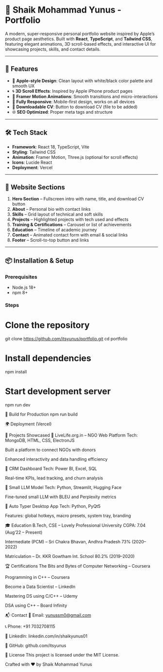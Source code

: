 # 🌟 Shaik Mohammad Yunus - Portfolio

A modern, super-responsive personal portfolio website inspired by Apple’s product page aesthetics. Built with **React**, **TypeScript**, and **Tailwind CSS**, featuring elegant animations, 3D scroll-based effects, and interactive UI for showcasing projects, skills, and contact details.

---

## 🚀 Features

- 🎨 **Apple-style Design**: Clean layout with white/black color palette and smooth UX
- 🌀 **3D Scroll Effects**: Inspired by Apple iPhone product pages
- 🧠 **Framer Motion Animations**: Smooth transitions and micro-interactions
- 📱 **Fully Responsive**: Mobile-first design, works on all devices
- 📂 **Downloadable CV**: Button to download CV (file to be added)
- 🌐 **SEO Optimized**: Proper meta tags and structure

---

## 🛠 Tech Stack

- **Framework**: React 18, TypeScript, Vite
- **Styling**: Tailwind CSS
- **Animation**: Framer Motion, Three.js (optional for scroll effects)
- **Icons**: Lucide React
- **Deployment**: Vercel

---

## 📱 Website Sections

1. **Hero Section** – Fullscreen intro with name, title, and download CV button  
2. **About** – Personal bio with contact links  
3. **Skills** – Grid layout of technical and soft skills  
4. **Projects** – Highlighted projects with tech used and effects  
5. **Training & Certifications** – Carousel or list of achievements  
6. **Education** – Timeline of academic journey  
7. **Contact** – Animated contact form with email & social links  
8. **Footer** – Scroll-to-top button and links

---

## 📦 Installation & Setup

### Prerequisites
- Node.js 18+
- npm 8+

### Steps
# Clone the repository
git clone https://github.com/itsyunus/portfolio.git
cd portfolio

# Install dependencies
npm install

# Start development server
npm run dev

🚀 Build for Production
npm run build

🌍 Deployment (Vercel)

📂 Projects Showcased
🔹 LiveLife.org.in – NGO Web Platform
Tech: MongoDB, HTML, CSS, ElectronJS

Built a platform to connect NGOs with donors

Enhanced interactivity and data handling efficiency

🔹 CRM Dashboard
Tech: Power BI, Excel, SQL

Real-time KPIs, lead tracking, and churn analysis

🔹 Small LLM Model
Tech: Python, Streamlit, Hugging Face

Fine-tuned small LLM with BLEU and Perplexity metrics

🔹 Auto Typer Desktop App
Tech: Python, PyQt5

Features: global hotkeys, macro presets, system tray, branding

🎓 Education
B.Tech, CSE – Lovely Professional University
CGPA: 7.04 (Aug’22 – Present)

Intermediate (PCM) – Sri Chakra Bhavan, Andhra Pradesh
73% (2020–2022)

Matriculation – Dr. KKR Gowtham Int. School
80.2% (2019–2020)

🏆 Certifications
The Bits and Bytes of Computer Networking – Coursera

Programming in C++ – Coursera

Become a Data Scientist – LinkedIn

Mastering DS using C/C++ – Udemy

DSA using C++ – Board Infinity

📬 Contact
📧 Email: yunussm0@gmail.com

📞 Phone: +91 7032708115

🔗 LinkedIn: linkedin.com/in/shaikyunus01

🐙 GitHub: github.com/itsyunus

📄 License
This project is licensed under the MIT License.

Crafted with ❤️ by Shaik Mohammad Yunus
